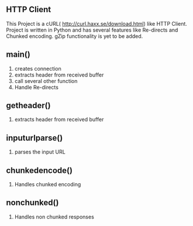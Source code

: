 ## HTTP Client


This Project is a cURL( http://curl.haxx.se/download.html) like HTTP Client.
Project is written in Python and has several features like Re-directs and Chunked encoding.
gZip functionality is yet to be added.

## main()

1. creates connection
2. extracts header from received buffer
3. call several other function
4. Handle Re-directs

## getheader()
1. extracts header from received buffer

## inputurlparse()
1. parses the input URL

## chunkedencode()
1. Handles chunked encoding

## nonchunked()
1. Handles non chunked responses








